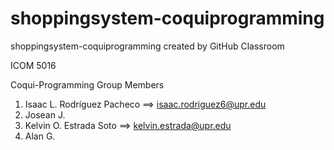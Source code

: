# shoppingsystem-coquiprogramming
shoppingsystem-coquiprogramming created by GitHub Classroom

ICOM 5016

Coqui-Programming Group Members
1) Isaac L. Rodríguez Pacheco ==> isaac.rodriguez6@upr.edu 
2) Josean J. 
3) Kelvin O. Estrada Soto ==> kelvin.estrada@upr.edu
4) Alan G. 
